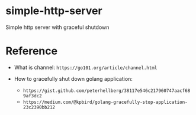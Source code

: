 # simple-http-server
Simple http server with graceful shutdown

# Reference

+ What is channel: `https://go101.org/article/channel.html`
+ How to gracefully shut down golang application:

  + `https://gist.github.com/peterhellberg/38117e546c217960747aacf689af3dc2`
  + `https://medium.com/@kpbird/golang-gracefully-stop-application-23c2390bb212`


